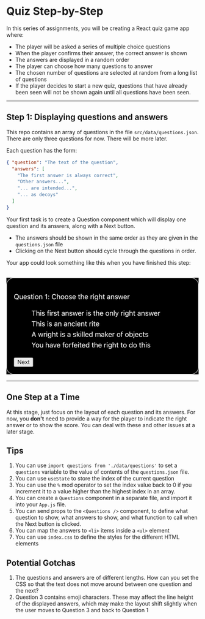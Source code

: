# Quiz Step-by-Step

In this series of assignments, you will be creating a React quiz game app where:

* The player will be asked a series of multiple choice questions
* When the player confirms their answer, the correct answer is shown
* The answers are displayed in a random order
* The player can choose how many questions to answer
* The chosen number of questions are selected at random from a long list of questions
* If the player decides to start a new quiz, questions that have already been seen will not be shown again until all questions have been seen.

---
## Step 1: Displaying questions and answers

This repo contains an array of questions in the file `src/data/questions.json`. There are only three questions for now. There will be more later.

Each question has the form:
```json
{ "question": "The text of the question",
  "answers": [
    "The first answer is always correct",
    "Other answers...",
    "... are intended...",
    "... as decoys"
  ]
}
```

Your first task is to create a Question component which will display one question and its answers, along with a Next button.

* The answers should be shown in the same order as they are given in the `questions.json` file
* Clicking on the Next button should cycle through the questions in order.

Your app could look something like this when you have finished this step:
<br />
<br />

![Suggested layout of question](img/question.png)

---

## One Step at a Time

At this stage, just focus on the layout of each question and its answers. For now, you **don't** need to provide a way for the player to indicate the right answer or to show the score. You can deal with these and other issues at a later stage.

## Tips

1. You can use `import questions from './data/questions'` to set a `questions` variable to the value of contents of the `questions.json` file.
2. You can use `useState` to store the index of the current question
3. You can use the `%` mod operator to set the index value back to 0 if you increment it to a value higher than the highest index in an array.
4. You can create a `Questions` component in a separate file, and import it into your `App.js` file.
5. You can send props to the `<Questions />` component, to define what question to show, what answers to show, and what function to call when the Next button is clicked.
6. You can map the answers to `<li>` items inside a `<ul>` element
7. You can use `index.css` to define the styles for the different HTML elements

## Potential Gotchas

1. The questions and answers are of different lengths. How can you set the CSS so that the text does not move around between one question and the next?
2. Question 3 contains emoji characters. These may affect the line height of the displayed answers, which may make the layout shift slightly when the user moves to Question 3 and back to Question 1

